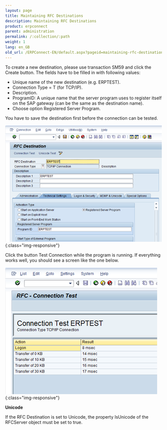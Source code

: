 ```yaml
---
layout: page
title: Maintaining RFC Destinations
description: Maintaining RFC Destinations
product: erpconnect
parent: administration
permalink: /:collection/:path
weight: 1
lang: en_GB
old_url: /ERPConnect-EN/default.aspx?pageid=maintaining-rfc-destinations
---
```


To create a new destination, please use transaction SM59 and click the Create button. The fields have to be filled in with following values: 

* Unique name of the new destination (e.g. ERPTEST).
* Connection Type = T (for TCP/IP).
* Description.
* ProgramID: A unique name that the server program uses to register itself on the SAP gateway (can be the same as the destination name). 
* Choose option Registered Server Program.

You have to save the destination first before the connection can be tested.

![rfcdestination01](/img/content/maintain-rfc-destination-001.png){:class="img-responsive"}  

Click the button Test Connection while the program is running. If everything works well, you should see a screen like the one below.

![rfcdestination02](/img/content/maintain-rfc-destination-002.png){:class="img-responsive"}  

**Unicode**

If the RFC Destination is set to Unicode, the property IsUnicode of the RFCServer object must be set to true.
